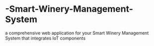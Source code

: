 # -Smart-Winery-Management-System
a comprehensive web application for your Smart Winery Management System that integrates IoT components
